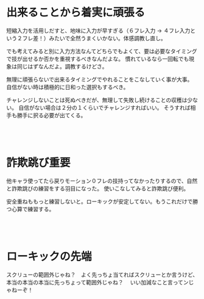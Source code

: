 # 出来ることから着実に頑張る

短縮入力を活用しだすと、地味に入力が早すぎる（６フレ入力 → ４フレ入力という２フレ差！）みたいで全然うまくいかない。体感調教し直し。

でも考えてみると別に入力方法なんてどちらでもよくて、要は必要なタイミングで技が出せるか否かを重視するべきなんだよな。
慣れているなら一回転でも現象は同じはずなんだよ。調教するけどさ。

無理に頑張らないで出来るタイミングでやれることをこなしていく事が大事。
自信がない時は積極的に日和った選択もするべき。

チャレンジしないことは死ぬべきだが、無理して失敗し続けることの収穫は少ない。
自信がない場合は２分の１くらいでチャレンジすればいい。
そうすれば相手も勝手に択る必要が出てくる。

　  
　  

# 詐欺跳び重要

他キャラ使ってたら戻りモーション０フレの技持ってなかったりするので、自然と詐欺跳びの練習をする羽目になった。
使いこなしてみると詐欺跳び便利。

安全重ねももっと練習しないと。ローキックが安定してない。もうこれだけで勝つ心算で練習する。

　  
　  

# ローキックの先端

スクリューの範囲外じゃね？　よく先っちょ当てればスクリューとか言うけど、本当の本当の本当に先っちょって範囲外じゃね？　
いい加減なこと言ってンじゃねーぞ！
